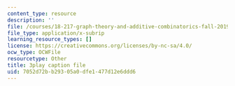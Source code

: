 ```yaml
---
content_type: resource
description: ''
file: /courses/18-217-graph-theory-and-additive-combinatorics-fall-2019/7052d72bb29305a0dfe1477d12e6ddd6_BatYGepHsnc.srt
file_type: application/x-subrip
learning_resource_types: []
license: https://creativecommons.org/licenses/by-nc-sa/4.0/
ocw_type: OCWFile
resourcetype: Other
title: 3play caption file
uid: 7052d72b-b293-05a0-dfe1-477d12e6ddd6
---
```

